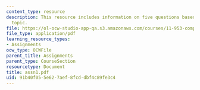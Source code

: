 ```yaml
---
content_type: resource
description: This resource includes information on five questions based on the given
  topic.
file: https://ol-ocw-studio-app-qa.s3.amazonaws.com/courses/11-953-comparative-land-use-and-transportation-planning-spring-2006/91b40f055e627aef8fcddbf4c89fe3c4_assn1.pdf
file_type: application/pdf
learning_resource_types:
- Assignments
ocw_type: OCWFile
parent_title: Assignments
parent_type: CourseSection
resourcetype: Document
title: assn1.pdf
uid: 91b40f05-5e62-7aef-8fcd-dbf4c89fe3c4
---
```

